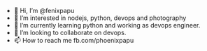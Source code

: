 - 👋 Hi, I’m @fenixpapu
- 👀 I’m interested in nodejs, python, devops and photography
- 🌱 I’m currently learning python and working as devops engineer.
- 💞️ I’m looking to collaborate on devops.
- 📫 How to reach me fb.com/phoenixpapu

<!---
fenixpapu/fenixpapu is a ✨ special ✨ repository because its `README.md` (this file) appears on your GitHub profile.
You can click the Preview link to take a look at your changes.
--->

